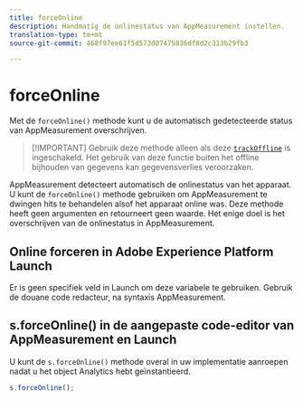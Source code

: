 ```yaml
---
title: forceOnline
description: Handmatig de onlinestatus van AppMeasurement instellen.
translation-type: tm+mt
source-git-commit: 468f97ee61f5d573d07475836df8d2c313b29fb3

---
```



# forceOnline

Met de `forceOnline()` methode kunt u de automatisch gedetecteerde status van AppMeasurement overschrijven.

> [!IMPORTANT] Gebruik deze methode alleen als deze [`trackOffline`](../config-vars/trackoffline.md) is ingeschakeld. Het gebruik van deze functie buiten het offline bijhouden van gegevens kan gegevensverlies veroorzaken.

AppMeasurement detecteert automatisch de onlinestatus van het apparaat. U kunt de `forceOnline()` methode gebruiken om AppMeasurement te dwingen hits te behandelen alsof het apparaat online was. Deze methode heeft geen argumenten en retourneert geen waarde. Het enige doel is het overschrijven van de onlinestatus in AppMeasurement.

## Online forceren in Adobe Experience Platform Launch

Er is geen specifiek veld in Launch om deze variabele te gebruiken. Gebruik de douane code redacteur, na syntaxis AppMeasurement.

## s.forceOnline() in de aangepaste code-editor van AppMeasurement en Launch

U kunt de `s.forceOnline()` methode overal in uw implementatie aanroepen nadat u het object Analytics hebt geïnstantieerd.

```js
s.forceOnline();
```
